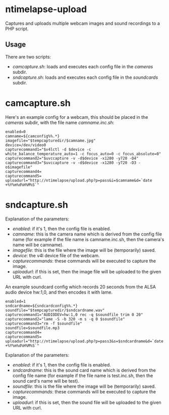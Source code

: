 ntimelapse-upload
=================

Captures and uploads multiple webcam images and sound recordings to a PHP script.

Usage
-----

There are two scripts:

- *camcapture.sh*: loads and executes each config file in the *cameras* subdir.
- *sndcapture.sh*: loads and executes each config file in the *soundcards* subdir.

# camcapture.sh

Here's an example config for a webcam, this should be placed in the *cameras* subdir,
with the file name *camname.inc.sh*:

````
enabled=0
camname=${camconfig%%.*}
imagefile="$tempcapturedir/$camname.jpg"
device=/dev/video0
capturecommand1="$v4lctl -d $device -c white_balance_temperature_auto=1 -c focus_auto=0 -c focus_absolute=0"
capturecommand2="$uvccapture -v -d$device -x1280 -y720 -D4"
capturecommand3="$uvccapture -v -d$device -x1280 -y720 -D3 -o$imagefile"
capturecommand4=
capturecommand5=
uploadurl="http://ntimelapse/upload.php?p=pass&i=$camname&d=`date +%Y%m%d%H%M%S`"
````

# sndcapture.sh

Explanation of the parameters:

- *enabled*: if it's 1, then the config file is enabled.
- *camname*: this is the camera name which is derived from the config file name
             (for example if the file name is camname.inc.sh, then the camera's
             name will be camname).
- *imagefile*: this is the file where the image will be (temporarily) saved.
- *device*: the v4l device file of the webcam.
- *capturecommands*: these commands will be executed to capture the image.
- *uploadurl*: if this is set, then the image file will be uploaded to the given
               URL with curl.

An example soundcard config which records 20 seconds from the ALSA audio device
hw:1,0, and then encodes it with lame.

````
enabled=1
sndcardname=${sndcardconfig%%.*}
soundfile="$tempcapturedir/$sndcardname.wav"
capturecommand1="AUDIODEV=hw:1,0 rec -q $soundfile trim 0 20"
capturecommand2="lame -S -b 320 -m s -q 0 $soundfile"
capturecommand3="rm -f $soundfile"
soundfile=$soundfile.mp3
capturecommand4=
capturecommand5=
uploadurl="http://ntimelapse/upload.php?p=pass3&s=$sndcardname&d=`date +%Y%m%d%H%M%S`"
````

Explanation of the parameters:

- *enabled*: if it's 1, then the config file is enabled.
- *sndcardname*: this is the sound card name which is derived from the config
                 file name (for example if the file name is test.inc.sh, then
                 the sound card's name will be test).
- *soundfile*: this is the file where the image will be (temporarily) saved.
- *capturecommands*: these commands will be executed to capture the image.
- *uploadurl*: if this is set, then the sound file will be uploaded to the given
               URL with curl.
